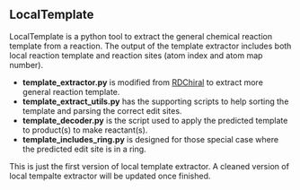 ## LocalTemplate

LocalTemplate is a python tool to extract the general chemical reaction template from a reaction.
The output of the template extractor includes both local reaction template and reaction sites (atom index and atom map number).
* **template_extractor.py** is modified from [RDChiral](https://github.com/connorcoley/rdchiral) to extract more general reaction template.<br>
* **template_extract_utils.py** has the supporting scripts to help sorting the template and parsing the correct edit sites.<br>
* **template_decoder.py** is the script used to apply the predicted template to product(s) to make reactant(s).<br>
* **template_includes_ring.py** is designed for those special case where the predicted edit site is in a ring.<br>

This is just the first version of local template extractor.
A cleaned version of local tempalte extractor will be updated once finished.
